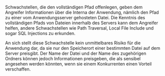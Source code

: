 
Schwachstellen, die den vollständigen Pfad offenlegen, geben dem Angreifer Informationen über die Interna der Anwendung, nämlich den Pfad zu einer vom Anwendungsserver gehosteten Datei. Die Kenntnis des vollständigen Pfads von Dateien innerhalb des Servers kann dem Angreifer helfen, andere Schwachstellen wie Path Traversal, Local File Include und sogar SQL Injections zu erkunden.

An sich stellt diese Schwachstelle kein unmittelbares Risiko für die Anwendung dar, da sie nur den Speicherort einer bestimmten Datei auf dem Server preisgibt. Der Name der Datei und der Name des zugehörigen Ordners können jedoch Informationen preisgeben, die als sensibel angesehen werden könnten, wenn sie einem Konkurrenten einen Vorteil verschaffen.
